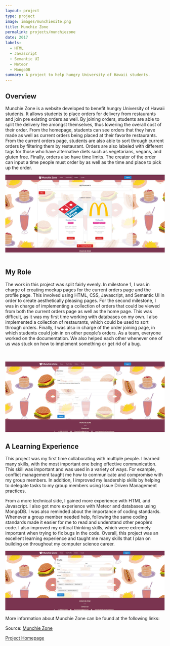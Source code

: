 ```yaml
---
layout: project
type: project
image: images/munchiesite.png
title: Munchie Zone
permalink: projects/munchiezone
date: 2017
labels:
  - HTML
  - Javascript
  - Semantic UI
  - Meteor
  - MongoDB
summary: A project to help hungry University of Hawaii students.
---
```


## Overview 
Munchie Zone is a website developed to benefit hungry University of Hawaii students. It allows students to place orders for delivery from restaurants and join pre existing orders as well. By joining orders, students are able to split the delivery fee amongst themselves, thus lowering the overall cost of their order. From the homepage, students can see orders that they have made as well as current orders being placed at their favorite restaurants. From the current orders page, students are also able to sort through current orders by filtering them by restaurant. Orders are also labeled with different tags for those who have alternative diets such as vegetarians, vegans, and gluten free. Finally, orders also have time limits. The creator of the order can input a time people must order by as well as the time and place to pick up the order. 

<img class="ui centered medium floated image" src="https://github.com/awyz/awyz.github.io/blob/master/images/final-current-order.png?raw=true"><br><br>

## My Role
The work in this project was split fairly evenly. In milestone 1, I was in charge of creating mockup pages for the current orders page and the profile page. This involved using HTML, CSS, Javascript, and Semantic UI in order to create aesthetically pleasing pages. For the second milestone, I was in charge of implementing a collection of orders that could be viewed from both the current orders page as well as the home page. This was difficult, as it was my first time working with databases on my own. I also implemented a collection of restaurants, which could be used to sort through orders. Finally, I was also in charge of the order joining page, in which students could join in on other people’s orders. As a team, everyone worked on the documentation. We also helped each other whenever one of us was stuck on how to implement something or get rid of a bug.

<br><br> <img class="ui medium centered floated image" src="https://github.com/awyz/awyz.github.io/blob/master/images/final-edit-order.png?raw=true">

## A Learning Experience
This project was my first time collaborating with multiple people. I learned many skills, with the most important one being effective communication. This skill was important and was used in a variety of ways. For example, conflict management taught me how to communicate and compromise with my group members. In addition, I improved my leadership skills by helping to delegate tasks to my group members using Issue Driven Management practices. 

From a more technical side, I gained more experience with HTML and Javascript. I also got more experience with Meteor and databases using MongoDB. I was also reminded about the importance of coding standards. Whenever a group member needed help, following the same coding standards made it easier for me to read and understand other people’s code. I also improved my critical thinking skills, which were extremely important when trying to fix bugs in the code. Overall, this project was an excellent learning experience and taught me many skills that I plan on building on throughout my computer science career. 

<img class="ui medium centered image" src="https://github.com/awyz/awyz.github.io/blob/master/images/final-profile.png?raw=true">

More information about Munchie Zone can be found at the following links:

Source: <i class="large github icon"></i><a href="https://github.com/munchiezone/munchiezone.github.io">Munchie Zone</a>

<a href="https://munchiezone.github.io/">Project Homepage</a>



